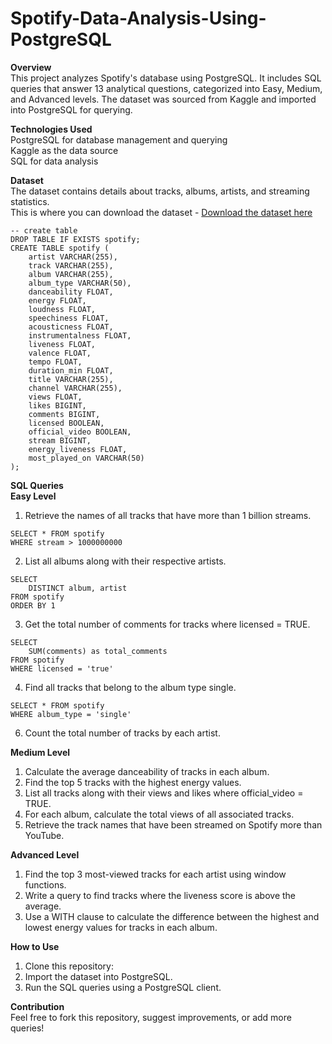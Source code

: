 # Spotify-Data-Analysis-Using-PostgreSQL

**Overview** <br />
This project analyzes Spotify's database using PostgreSQL. It includes SQL queries that answer 13 analytical questions, categorized into Easy, Medium, and Advanced levels. The dataset was sourced from Kaggle and imported into PostgreSQL for querying.

**Technologies Used** <br />
PostgreSQL for database management and querying <br />
Kaggle as the data source <br />
SQL for data analysis <br />

**Dataset** <br />
The dataset contains details about tracks, albums, artists, and streaming statistics. <br />
This is where you can download the dataset - [Download the dataset here](https://www.kaggle.com/datasets/sanjanchaudhari/spotify-dataset) <br />

```
-- create table
DROP TABLE IF EXISTS spotify;
CREATE TABLE spotify (
    artist VARCHAR(255),
    track VARCHAR(255),
    album VARCHAR(255),
    album_type VARCHAR(50),
    danceability FLOAT,
    energy FLOAT,
    loudness FLOAT,
    speechiness FLOAT,
    acousticness FLOAT,
    instrumentalness FLOAT,
    liveness FLOAT,
    valence FLOAT,
    tempo FLOAT,
    duration_min FLOAT,
    title VARCHAR(255),
    channel VARCHAR(255),
    views FLOAT,
    likes BIGINT,
    comments BIGINT,
    licensed BOOLEAN,
    official_video BOOLEAN,
    stream BIGINT,
    energy_liveness FLOAT,
    most_played_on VARCHAR(50)
);
```

**SQL Queries** <br />
**Easy Level** <br />
1. Retrieve the names of all tracks that have more than 1 billion streams.
```
SELECT * FROM spotify 
WHERE stream > 1000000000
```
2. List all albums along with their respective artists.
```
SELECT
	DISTINCT album, artist
FROM spotify
ORDER BY 1
```
3. Get the total number of comments for tracks where licensed = TRUE.
```
SELECT
	SUM(comments) as total_comments 
FROM spotify
WHERE licensed = 'true'
```
4. Find all tracks that belong to the album type single.
```
SELECT * FROM spotify 
WHERE album_type = 'single'
```
6. Count the total number of tracks by each artist.

**Medium Level**
1. Calculate the average danceability of tracks in each album.
2. Find the top 5 tracks with the highest energy values.
3. List all tracks along with their views and likes where official_video = TRUE.
4. For each album, calculate the total views of all associated tracks.
5. Retrieve the track names that have been streamed on Spotify more than YouTube.

**Advanced Level**
1. Find the top 3 most-viewed tracks for each artist using window functions.
2. Write a query to find tracks where the liveness score is above the average.
3. Use a WITH clause to calculate the difference between the highest and lowest energy values for tracks in each album.

**How to Use** <br />
1. Clone this repository:
2. Import the dataset into PostgreSQL.
3. Run the SQL queries using a PostgreSQL client.

**Contribution** <br />
Feel free to fork this repository, suggest improvements, or add more queries!

